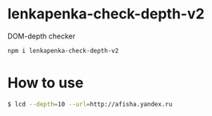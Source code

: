 # lenkapenka-check-depth-v2
DOM-depth checker
```bash
npm i lenkapenka-check-depth-v2
```


# How to use
```bash
$ lcd --depth=10 --url=http://afisha.yandex.ru
```
